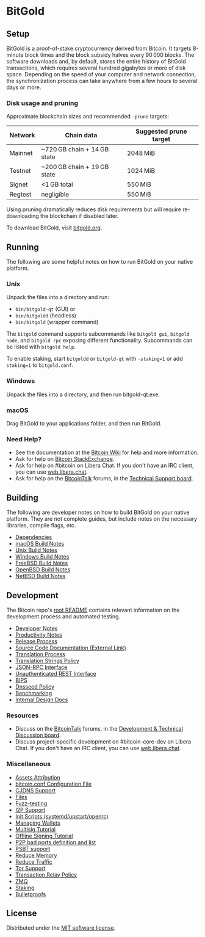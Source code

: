 BitGold
=============

Setup
---------------------
BitGold is a proof-of-stake cryptocurrency derived from Bitcoin. It targets 8-minute block times and the block subsidy halves every 90 000 blocks. The software downloads and, by default, stores the entire history of BitGold transactions, which requires several hundred gigabytes or more of disk space. Depending on the speed of your computer and network connection, the synchronization process can take anywhere from a few hours to several days or more.

### Disk usage and pruning

Approximate blockchain sizes and recommended `-prune` targets:

| Network | Chain data | Suggested prune target |
|---------|------------|-----------------------|
| Mainnet | ~720 GB chain + 14 GB state | 2048 MiB |
| Testnet | ~200 GB chain + 19 GB state | 1024 MiB |
| Signet  | <1 GB total | 550 MiB |
| Regtest | negligible | 550 MiB |

Using pruning dramatically reduces disk requirements but will require re-downloading the
blockchain if disabled later.

To download BitGold, visit [bitgold.org](https://bitgold.org/en/download/).

Running
---------------------
The following are some helpful notes on how to run BitGold on your native platform.

### Unix

Unpack the files into a directory and run:

- `bin/bitgold-qt` (GUI) or
- `bin/bitgoldd` (headless)
- `bin/bitgold` (wrapper command)

The `bitgold` command supports subcommands like `bitgold gui`, `bitgold node`, and `bitgold rpc` exposing different functionality. Subcommands can be listed with `bitgold help`.

To enable staking, start `bitgoldd` or `bitgold-qt` with `-staking=1` or add `staking=1` to `bitgold.conf`.

### Windows

Unpack the files into a directory, and then run bitgold-qt.exe.

### macOS

Drag BitGold to your applications folder, and then run BitGold.

### Need Help?

* See the documentation at the [Bitcoin Wiki](https://en.bitcoin.it/wiki/Main_Page) for help and more information.
* Ask for help on [Bitcoin StackExchange](https://bitcoin.stackexchange.com).
* Ask for help on #bitcoin on Libera Chat. If you don't have an IRC client, you can use [web.libera.chat](https://web.libera.chat/#bitcoin).
* Ask for help on the [BitcoinTalk](https://bitcointalk.org/) forums, in the [Technical Support board](https://bitcointalk.org/index.php?board=4.0).

Building
---------------------
The following are developer notes on how to build BitGold on your native platform. They are not complete guides, but include notes on the necessary libraries, compile flags, etc.

- [Dependencies](dependencies.md)
- [macOS Build Notes](build-osx.md)
- [Unix Build Notes](build-unix.md)
- [Windows Build Notes](build-windows-msvc.md)
- [FreeBSD Build Notes](build-freebsd.md)
- [OpenBSD Build Notes](build-openbsd.md)
- [NetBSD Build Notes](build-netbsd.md)

Development
---------------------
The Bitcoin repo's [root README](/README.md) contains relevant information on the development process and automated testing.

- [Developer Notes](developer-notes.md)
- [Productivity Notes](productivity.md)
- [Release Process](release-process.md)
- [Source Code Documentation (External Link)](https://doxygen.bitgold.org/)
- [Translation Process](translation_process.md)
- [Translation Strings Policy](translation_strings_policy.md)
- [JSON-RPC Interface](JSON-RPC-interface.md)
- [Unauthenticated REST Interface](REST-interface.md)
- [BIPS](bips.md)
- [Dnsseed Policy](dnsseed-policy.md)
- [Benchmarking](benchmarking.md)
- [Internal Design Docs](design/)

### Resources
* Discuss on the [BitcoinTalk](https://bitcointalk.org/) forums, in the [Development & Technical Discussion board](https://bitcointalk.org/index.php?board=6.0).
* Discuss project-specific development on #bitcoin-core-dev on Libera Chat. If you don't have an IRC client, you can use [web.libera.chat](https://web.libera.chat/#bitcoin-core-dev).

### Miscellaneous
- [Assets Attribution](assets-attribution.md)
- [bitcoin.conf Configuration File](bitcoin-conf.md)
- [CJDNS Support](cjdns.md)
- [Files](files.md)
- [Fuzz-testing](fuzzing.md)
- [I2P Support](i2p.md)
- [Init Scripts (systemd/upstart/openrc)](init.md)
- [Managing Wallets](managing-wallets.md)
- [Multisig Tutorial](multisig-tutorial.md)
- [Offline Signing Tutorial](offline-signing-tutorial.md)
- [P2P bad ports definition and list](p2p-bad-ports.md)
- [PSBT support](psbt.md)
- [Reduce Memory](reduce-memory.md)
- [Reduce Traffic](reduce-traffic.md)
- [Tor Support](tor.md)
- [Transaction Relay Policy](policy/README.md)
- [ZMQ](zmq.md)
- [Staking](staking.md)
- [Bulletproofs](bulletproofs.md)

License
---------------------
Distributed under the [MIT software license](/COPYING).
